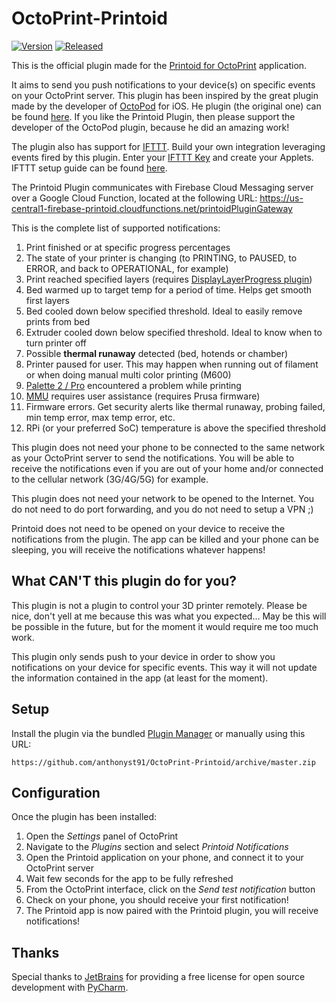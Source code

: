 # OctoPrint-Printoid

[![Version](https://img.shields.io/badge/dynamic/json.svg?color=brightgreen&label=version&url=https://api.github.com/repos/anthonyst91/OctoPrint-Printoid/releases&query=$[0].name)]()
[![Released](https://img.shields.io/badge/dynamic/json.svg?color=brightgreen&label=released&url=https://api.github.com/repos/anthonyst91/OctoPrint-Printoid/releases&query=$[0].published_at)]()

This is the official plugin made for the [Printoid for OctoPrint](https://play.google.com/store/apps/details?id=fr.yochi76.printoid.phones.premium&utm_source=github&utm_medium=plugin) application.

It aims to send you push notifications to your device(s) on specific events on your OctoPrint server.
This plugin has been inspired by the great plugin made by the developer of [OctoPod](https://itunes.apple.com/us/app/octopod-for-octoprint/id1412557625?mt=8) for iOS.
He plugin (the original one) can be found [here](https://github.com/gdombiak/OctoPrint-OctoPod).
If you like the Printoid Plugin, then please support the developer of the OctoPod plugin, because he did an amazing work!

The plugin also has support for [IFTTT](https://ifttt.com/home). Build your own integration leveraging
events fired by this plugin. Enter your [IFTTT Key](https://ifttt.com/maker_webhooks) and create your Applets.
IFTTT setup guide can be found [here](https://github.com/gdombiak/OctoPrint-OctoPod/wiki/How-to-use-IFTTT%3F).

The Printoid Plugin communicates with Firebase Cloud Messaging server over a Google Cloud Function, located at the following URL:
	https://us-central1-firebase-printoid.cloudfunctions.net/printoidPluginGateway

This is the complete list of supported notifications:
1. Print finished or at specific progress percentages
2. The state of your printer is changing (to PRINTING, to PAUSED, to ERROR, and back to OPERATIONAL, for example)
3. Print reached specified layers (requires [DisplayLayerProgress plugin](https://plugins.octoprint.org/plugins/DisplayLayerProgress/))
4. Bed warmed up to target temp for a period of time. Helps get smooth first layers
5. Bed cooled down below specified threshold. Ideal to easily remove prints from bed
6. Extruder cooled down below specified threshold. Ideal to know when to turn printer off
7. Possible **thermal runaway** detected (bed, hotends or chamber)
8. Printer paused for user. This may happen when running out of filament or when doing manual multi color printing (M600)
9. [Palette 2 / Pro](https://www.mosaicmfg.com/products/palette-2) encountered a problem while printing
10. [MMU](https://shop.prusa3d.com/en/upgrades/183-original-prusa-i3-mk25smk3s-multi-material-2s-upgrade-kit-mmu2s.html#) requires user assistance (requires Prusa firmware)
11. Firmware errors. Get security alerts like thermal runaway, probing failed, min temp error, max temp error, etc.
12. RPi (or your preferred SoC) temperature is above the specified threshold

This plugin does not need your phone to be connected to the same network as your OctoPrint server to send the notifications.
You will be able to receive the notifications even if you are out of your home and/or connected to the cellular network (3G/4G/5G) for example.

This plugin does not need your network to be opened to the Internet. You do not need to do port forwarding, and you do not need to setup a VPN ;)

Printoid does not need to be opened on your device to receive the notifications from the plugin. The app can be killed and your phone can be sleeping, you will receive the notifications whatever happens!

## What CAN'T this plugin do for you?

This plugin is not a plugin to control your 3D printer remotely. Please be nice, don't yell at me because this was what you expected...
May be this will be possible in the future, but for the moment it would require me too much work.

This plugin only sends push to your device in order to show you notifications on your device for specific events.
This way it will not update the information contained in the app (at least for the moment).

## Setup

Install the plugin via the bundled [Plugin Manager](https://github.com/foosel/OctoPrint/wiki/Plugin:-Plugin-Manager)
or manually using this URL:

    https://github.com/anthonyst91/OctoPrint-Printoid/archive/master.zip

## Configuration

Once the plugin has been installed:

1. Open the _Settings_ panel of OctoPrint
2. Navigate to the _Plugins_ section and select _Printoid Notifications_
3. Open the Printoid application on your phone, and connect it to your OctoPrint server
4. Wait few seconds for the app to be fully refreshed
5. From the OctoPrint interface, click on the _Send test notification_ button
6. Check on your phone, you should receive your first notification!
7. The Printoid app is now paired with the Printoid plugin, you will receive notifications!

## Thanks

Special thanks to [JetBrains](https://www.jetbrains.com/) for providing a free license for open source development
with [PyCharm](https://www.jetbrains.com/pycharm/).
